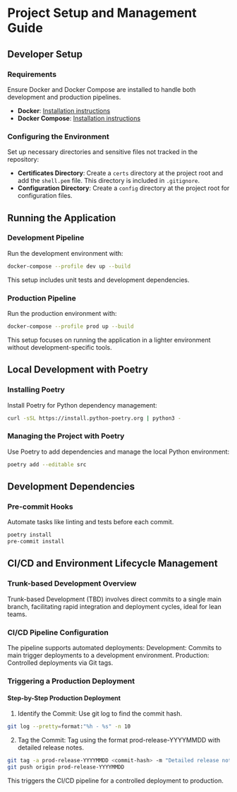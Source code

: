 # Project Setup and Management Guide

## Developer Setup
### Requirements
Ensure Docker and Docker Compose are installed to handle both development and production pipelines.
- **Docker**: [Installation instructions](https://www.docker.com/get-started)
- **Docker Compose**: [Installation instructions](https://docs.docker.com/compose/install/)
### Configuring the Environment
Set up necessary directories and sensitive files not tracked in the repository:
- **Certificates Directory**: Create a `certs` directory at the project root and add the `shell.pem` file. This directory is included in `.gitignore`.
- **Configuration Directory**: Create a `config` directory at the project root for configuration files.


## Running the Application
### Development Pipeline
Run the development environment with:
```bash
docker-compose --profile dev up --build
```
This setup includes unit tests and development dependencies.
### Production Pipeline
Run the production environment with:
```bash
docker-compose --profile prod up --build
```
This setup focuses on running the application in a lighter environment without development-specific tools.


## Local Development with Poetry
### Installing Poetry
Install Poetry for Python dependency management:
```bash
curl -sSL https://install.python-poetry.org | python3 -
```
### Managing the Project with Poetry
Use Poetry to add dependencies and manage the local Python environment:
```bash
poetry add --editable src
```


## Development Dependencies
### Pre-commit Hooks
Automate tasks like linting and tests before each commit.
```bash
poetry install
pre-commit install
```


## CI/CD and Environment Lifecycle Management
### Trunk-based Development Overview
Trunk-based Development (TBD) involves direct commits to a single main branch, facilitating rapid integration and deployment cycles, ideal for lean teams.
### CI/CD Pipeline Configuration
The pipeline supports automated deployments:
Development: Commits to main trigger deployments to a development environment.
Production: Controlled deployments via Git tags.
### Triggering a Production Deployment
#### Step-by-Step Production Deployment
1. Identify the Commit:
Use git log to find the commit hash.
```bash
git log --pretty=format:"%h - %s" -n 10
```
2. Tag the Commit:
Tag using the format prod-release-YYYYMMDD with detailed release notes.
```bash
git tag -a prod-release-YYYYMMDD <commit-hash> -m "Detailed release notes here"
git push origin prod-release-YYYYMMDD
```
This triggers the CI/CD pipeline for a controlled deployment to production.